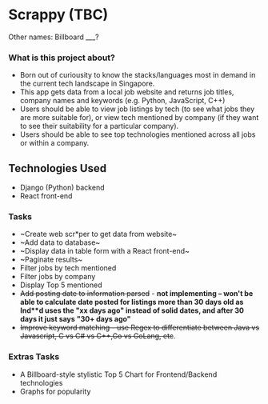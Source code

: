 # Scrappy (TBC)
Other names: Billboard ___?  

### What is this project about?
- Born out of curiousity to know the stacks/languages most in demand in the current tech landscape in Singapore.
- This app gets data from a local job website and returns job titles, company names and keywords (e.g. Python, JavaScript, C++)
- Users should be able to view job listings by tech (to see what jobs they are more suitable for), or view tech mentioned by company (if they want to see their suitability for a particular company).
- Users should be able to see top technologies mentioned across all jobs or within a company.

## Technologies Used
- Django (Python) backend 
- React front-end 

### Tasks
- ~Create web scr*per to get data from website~
- ~Add data to database~
- ~Display data in table form with a React front-end~
- ~Paginate results~
- Filter jobs by tech mentioned
- Filter jobs by company
- Display Top 5 mentioned
- ~~Add posting date to information parsed~~ - __not implementing – won't be able to calculate date posted for listings more than 30 days old as Ind**d uses the "xx days ago" instead of solid dates, and after 30 days it just says "30+ days ago"__
- ~~Improve keyword matching - use Regex to differentiate between Java vs Javascript, C vs C# vs C++,Go vs GoLang, etc~~. 

### Extras Tasks
- A Billboard-style stylistic Top 5 Chart for Frontend/Backend technologies
- Graphs for popularity

